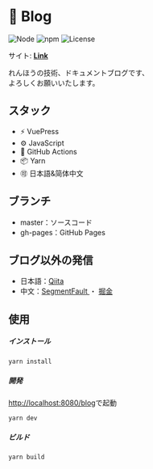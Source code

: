 # 📒 Blog

![Node](https://img.shields.io/badge/Node.js-v18.0.0-fb7185.svg?logo=&style=flat-square)  ![npm](https://img.shields.io/badge/npm-v1.0.0-84CC16.svg?style=flat-square)  ![License](https://img.shields.io/badge/License-MIT-0284C7.svg?logo=&style=flat-square)

サイト:  **[Link](https://kensoz.github.io/blog/)**

れんほうの技術、ドキュメントブログです、\
よろしくお願いいたします。



## スタック

- ⚡️ VuePress
- ⚙️ JavaScript
- 🔩 GitHub Actions
- 📦 Yarn
- 🉑 日本語&简体中文



## ブランチ

+ master：ソースコード
+ gh-pages：GitHub Pages



## ブログ以外の発信

- 日本語：[Qiita](https://qiita.com/kensoz)
- 中文：[SegmentFault ](https://segmentfault.com/u/kensoz/articles)・ [掘金](https://juejin.cn/user/1029616691882653)



## 使用

##### インストール

```bash
yarn install
```

##### 開発

[http://localhost:8080/blog](http://localhost:8080/blog)で起動

```bash
yarn dev
```

##### ビルド

```bash
yarn build
```






